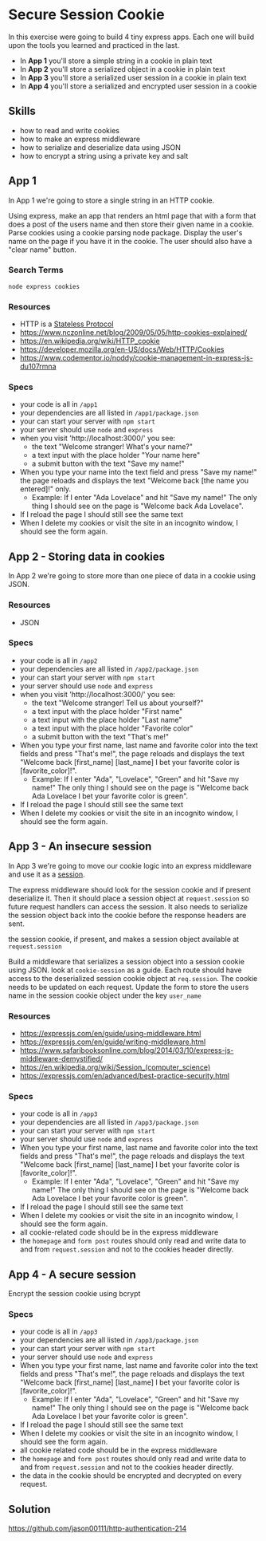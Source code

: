 # Secure Session Cookie

In this exercise were going to build 4 tiny express apps. Each one will build
upon the tools you learned and practiced in the last.

- In __App 1__ you'll store a simple string in a cookie in plain text
- In __App 2__ you'll store a serialized object in a cookie in plain text
- In __App 3__ you'll store a serialized user session in a cookie in plain text
- In __App 4__ you'll store a serialized and encrypted user session in a cookie

## Skills

- how to read and write cookies
- how to make an express middleware
- how to serialize and deserialize data using JSON
- how to encrypt a string using a private key and salt

## App 1

In App 1 we're going to store a single string in an HTTP cookie.

Using express, make an app that renders an html page that with a form that does
a post of the users name and then store their given name in a cookie. Parse
cookies using a cookie parsing node package. Display the user's name on the
page if you have it in the cookie. The user should also have a "clear name" button.


### Search Terms

```
node express cookies
```

### Resources

- HTTP is a [Stateless Protocol](https://en.wikipedia.org/wiki/Stateless_protocol)
- https://www.nczonline.net/blog/2009/05/05/http-cookies-explained/
- https://en.wikipedia.org/wiki/HTTP_cookie
- https://developer.mozilla.org/en-US/docs/Web/HTTP/Cookies
- https://www.codementor.io/noddy/cookie-management-in-express-js-du107rmna


### Specs

- your code is all in `/app1`
- your dependencies are all listed in `/app1/package.json`
- your can start your server with `npm start`
- your server should use `node` and `express`
- when you visit 'http://localhost:3000/' you see:
  - the text "Welcome stranger! What's your name?"
  - a text input with the place holder "Your name here"
  - a submit button with the text "Save my name!"
- When you type your name into the text field and press "Save my name!" the page reloads and displays the text "Welcome back [the name you entered]!" only.
  - Example: If I enter "Ada Lovelace" and hit "Save my name!" The only thing I should see on the page is "Welcome back Ada Lovelace".
- If I reload the page I should still see the same text
- When I delete my cookies or visit the site in an incognito window, I should see the form again.

## App 2 - Storing data in cookies

In App 2 we're going to store more than one piece of data in a cookie using JSON.

### Resources

- JSON

### Specs

- your code is all in `/app2`
- your dependencies are all listed in `/app2/package.json`
- your can start your server with `npm start`
- your server should use `node` and `express`
- when you visit 'http://localhost:3000/' you see:
  - the text "Welcome stranger! Tell us about yourself?"
  - a text input with the place holder "First name"
  - a text input with the place holder "Last name"
  - a text input with the place holder "Favorite color"
  - a submit button with the text "That's me!"
- When you type your first name, last name and favorite color into the text fields and press "That's me!", the page reloads and displays the text "Welcome back [first_name] [last_name] I bet your favorite color is [favorite_color]!".
  - Example: If I enter "Ada", "Lovelace", "Green" and hit "Save my name!" The only thing I should see on the page is "Welcome back Ada Lovelace I bet your favorite color is green".
- If I reload the page I should still see the same text
- When I delete my cookies or visit the site in an incognito window, I should see the form again.


## App 3 - An insecure session

In App 3 we're going to move our cookie logic into an express middleware and use it as a [session](https://en.wikipedia.org/wiki/Session_(computer_science)).

The express middleware should look for the session cookie and if present deserialize it. Then it should place a session object at `request.session` so future request handlers can access the session. It also needs to serialize the session object back into the cookie before the response headers are sent.



 the session cookie, if present, and makes a session object available at `request.session`

Build a middleware that serializes a session object into a session cookie using JSON. look at `cookie-session` as a guide. Each route should have access to the deserialized session cookie object at `req.session`. The cookie needs to be updated on each request. Update the form to store the users name in the session cookie object under the key `user_name`


### Resources

- https://expressjs.com/en/guide/using-middleware.html
- https://expressjs.com/en/guide/writing-middleware.html
- https://www.safaribooksonline.com/blog/2014/03/10/express-js-middleware-demystified/
- https://en.wikipedia.org/wiki/Session_(computer_science)
- https://expressjs.com/en/advanced/best-practice-security.html

### Specs

- your code is all in `/app3`
- your dependencies are all listed in `/app3/package.json`
- your can start your server with `npm start`
- your server should use `node` and `express`
- When you type your first name, last name and favorite color into the text fields and press "That's me!", the page reloads and displays the text "Welcome back [first_name] [last_name] I bet your favorite color is [favorite_color]!".
  - Example: If I enter "Ada", "Lovelace", "Green" and hit "Save my name!" The only thing I should see on the page is "Welcome back Ada Lovelace I bet your favorite color is green".
- If I reload the page I should still see the same text
- When I delete my cookies or visit the site in an incognito window, I should see the form again.
- all cookie-related code should be in the express middleware
- the `homepage` and `form post` routes should only read and write data to and from `request.session` and not to the cookies header directly.


## App 4 - A secure session

Encrypt the session cookie using bcrypt



### Specs

- your code is all in `/app3`
- your dependencies are all listed in `/app3/package.json`
- your can start your server with `npm start`
- your server should use `node` and `express`
- When you type your first name, last name and favorite color into the text fields and press "That's me!", the page reloads and displays the text "Welcome back [first_name] [last_name] I bet your favorite color is [favorite_color]!".
  - Example: If I enter "Ada", "Lovelace", "Green" and hit "Save my name!" The only thing I should see on the page is "Welcome back Ada Lovelace I bet your favorite color is green".
- If I reload the page I should still see the same text
- When I delete my cookies or visit the site in an incognito window, I should see the form again.
- all cookie related code should be in the express middleware
- the `homepage` and `form post` routes should only read and write data to and from `request.session` and not to the cookies header directly.
- the data in the cookie should be encrypted and decrypted on every request.



## Solution

https://github.com/jason00111/http-authentication-214
